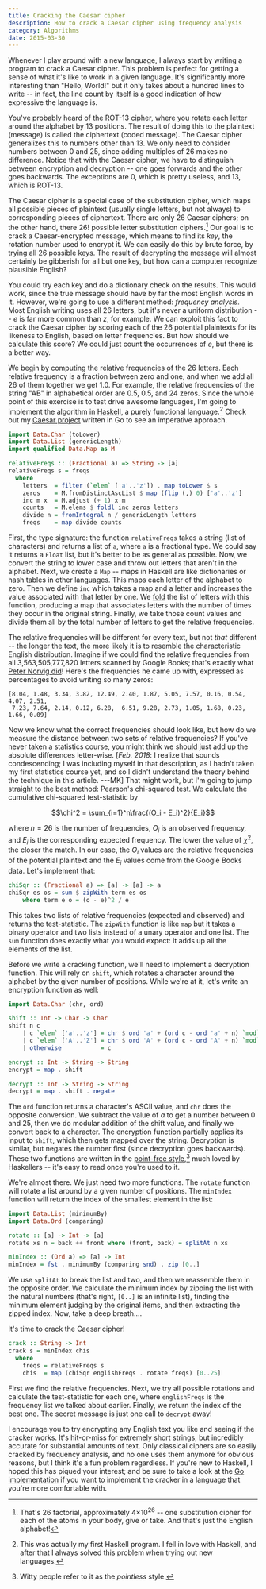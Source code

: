 ```yaml
---
title: Cracking the Caesar cipher
description: How to crack a Caesar cipher using frequency analysis
category: Algorithms
date: 2015-03-30
---
```


Whenever I play around with a new language, I always start by writing a program to crack a Caesar cipher. This problem is perfect for getting a sense of what it's like to work in a given language. It's significantly more interesting than "Hello, World!" but it only takes about a hundred lines to write -- in fact, the line count by itself is a good indication of how expressive the language is.

<!--more-->

You've probably heard of the ROT-13 cipher, where you rotate each letter around the alphabet by 13 positions. The result of doing this to the plaintext (message) is called the ciphertext (coded message). The Caesar cipher generalizes this to numbers other than 13. We only need to consider numbers between 0 and 25, since adding multiples of 26 makes no difference. Notice that with the Caesar cipher, we have to distinguish between encryption and decryption -- one goes forwards and the other goes backwards. The exceptions are 0, which is pretty useless, and 13, which is ROT-13.

The Caesar cipher is a special case of the substitution cipher, which maps all possible pieces of plaintext (usually single letters, but not always) to corresponding pieces of ciphertext. There are only 26 Caesar ciphers; on the other hand, there 26! possible letter substitution ciphers.[^1] Our goal is to crack a Caesar-encrypted message, which means to find its _key_, the rotation number used to encrypt it. We can easily do this by brute force, by trying all 26 possible keys. The result of decrypting the message will almost certainly be gibberish for all but one key, but how can a computer recognize plausible English?

You could try each key and do a dictionary check on the results. This would work, since the true message should have by far the most English words in it. However, we're going to use a different method: _frequency analysis_. Most English writing uses all 26 letters, but it's never a uniform distribution -- _e_ is far more common than _z_, for example. We can exploit this fact to crack the Caesar cipher by scoring each of the 26 potential plaintexts for its likeness to English, based on letter frequencies. But how should we calculate this score? We could just count the occurrences of _e_, but there is a better way.

We begin by computing the relative frequencies of the 26 letters. Each relative frequency is a fraction between zero and one, and when we add all 26 of them together we get 1.0. For example, the relative frequencies of the string "AB" in alphabetical order are 0.5, 0.5, and 24 zeros. Since the whole point of this exercise is to test drive awesome languages, I'm going to implement the algorithm in [Haskell][hs], a purely functional language.[^2] Check out my [Caesar project][go] written in Go to see an imperative approach.

```haskell
import Data.Char (toLower)
import Data.List (genericLength)
import qualified Data.Map as M

relativeFreqs :: (Fractional a) => String -> [a]
relativeFreqs s = freqs
  where
    letters  = filter (`elem` ['a'..'z']) . map toLower $ s
    zeros    = M.fromDistinctAscList $ map (flip (,) 0) ['a'..'z']
    inc m x  = M.adjust (+ 1) x m
    counts   = M.elems $ foldl inc zeros letters
    divide n = fromIntegral n / genericLength letters
    freqs    = map divide counts
```

First, the type signature: the function `relativeFreqs` takes a string (list of characters) and returns a list of `a`, where `a` is a fractional type. We could say it returns a `Float` list, but it's better to be as general as possible. Now, we convert the string to lower case and throw out letters that aren't in the alphabet. Next, we create a `Map` -- maps in Haskell are like dictionaries or hash tables in other languages. This maps each letter of the alphabet to zero. Then we define `inc` which takes a map and a letter and increases the value associated with that letter by one. We [fold][] the list of letters with this function, producing a map that associates letters with the number of times they occur in the original string. Finally, we take those count values and divide them all by the total number of letters to get the relative frequencies.

The relative frequencies will be different for every text, but not _that_ different -- the longer the text, the more likely it is to resemble the characteristic English distribution. Imagine if we could find the relative frequencies from all 3,563,505,777,820 letters scanned by Google Books; that's exactly what [Peter Norvig did][freqs]! Here's the frequencies he came up with, expressed as percentages to avoid writing so many zeros:

```
[8.04, 1.48, 3.34, 3.82, 12.49, 2.40, 1.87, 5.05, 7.57, 0.16, 0.54, 4.07, 2.51,
 7.23, 7.64, 2.14, 0.12, 6.28,  6.51, 9.28, 2.73, 1.05, 1.68, 0.23, 1.66, 0.09]
```

Now we know what the correct frequencies should look like, but how do we measure the distance between two sets of relative frequencies? If you've never taken a statistics course, you might think we should just add up the absolute differences letter-wise. [_Feb. 2018_: I realize that sounds condescending; I was including myself in that description, as I hadn't taken my first statistics course yet, and so I didn't understand the theory behind the technique in this article. ---MK] That might work, but I'm going to jump straight to the best method: Pearson's chi-squared test. We calculate the cumulative chi-squared test-statistic by

$$\chi^2 = \sum_{i=1}^n\frac{(O_i - E_i)^2}{E_i}$$

where $n=26$ is the number of frequencies, $O_i$ is an observed frequency, and $E_i$ is the corresponding expected frequency. The lower the value of $\chi^2$, the closer the match. In our case, the $O_i$ values are the relative frequencies of the potential plaintext and the $E_i$ values come from the Google Books data. Let's implement that:

```haskell
chiSqr :: (Fractional a) => [a] -> [a] -> a
chiSqr es os = sum $ zipWith term es os
    where term e o = (o - e)^2 / e
```

This takes two lists of relative frequencies (expected and observed) and returns the test-statistic. The `zipWith` function is like `map` but it takes a binary operator and two lists instead of a unary operator and one list. The `sum` function does exactly what you would expect: it adds up all the elements of the list.

Before we write a cracking function, we'll need to implement a decryption function. This will rely on `shift`, which rotates a character around the alphabet by the given number of positions. While we're at it, let's write an encryption function as well:

```haskell
import Data.Char (chr, ord)

shift :: Int -> Char -> Char
shift n c
    | c `elem` ['a'..'z'] = chr $ ord 'a' + (ord c - ord 'a' + n) `mod` 26
    | c `elem` ['A'..'Z'] = chr $ ord 'A' + (ord c - ord 'A' + n) `mod` 26
    | otherwise           = c

encrypt :: Int -> String -> String
encrypt = map . shift

decrypt :: Int -> String -> String
decrypt = map . shift . negate
```

The `ord` function returns a character's ASCII value, and `chr` does the opposite conversion. We subtract the value of _a_ to get a number between 0 and 25, then we do modular addition of the shift value, and finally we convert back to a character. The encryption function partially applies its input to `shift`, which then gets mapped over the string. Decryption is similar, but negates the number first (since decryption goes backwards). These two functions are written in the [point-free style][pf],[^3] much loved by Haskellers -- it's easy to read once you're used to it.

We're almost there. We just need two more functions. The `rotate` function will rotate a list around by a given number of positions. The `minIndex` function will return the index of the smallest element in the list:

```haskell
import Data.List (minimumBy)
import Data.Ord (comparing)

rotate :: [a] -> Int -> [a]
rotate xs n = back ++ front where (front, back) = splitAt n xs

minIndex :: (Ord a) => [a] -> Int
minIndex = fst . minimumBy (comparing snd) . zip [0..]
```

We use `splitAt` to break the list and two, and then we reassemble them in the opposite order. We calculate the minimum index by zipping the list with the natural numbers (that's right, `[0..]` is an infinite list), finding the minimum element judging by the original items, and then extracting the zipped index. Now, take a deep breath....

It's time to crack the Caesar cipher!

```haskell
crack :: String -> Int
crack s = minIndex chis
  where
    freqs = relativeFreqs s
    chis  = map (chiSqr englishFreqs . rotate freqs) [0..25]
```

First we find the relative frequencies. Next, we try all possible rotations and calculate the test-statistic for each one, where `englishFreqs` is the frequency list we talked about earlier. Finally, we return the index of the best one. The secret message is just one call to `decrypt` away!

I encourage you to try encrypting any English text you like and seeing if the cracker works. It's hit-or-miss for extremely short strings, but incredibly accurate for substantial amounts of text. Only classical ciphers are so easily cracked by frequency analysis, and no one uses them anymore for obvious reasons, but I think it's a fun problem regardless. If you're new to Haskell, I hoped this has piqued your interest; and be sure to take a look at the [Go implementation][go] if you want to implement the cracker in a language that you're more comfortable with.

[^1]: That's 26 factorial, approximately 4×10<sup>26</sup> -- one substitution cipher for each of the atoms in your body, give or take. And that's just the English alphabet!

[^2]: This was actually my first Haskell program. I fell in love with Haskell, and after that I always solved this problem when trying out new languages.

[^3]: Witty people refer to it as the _pointless_ style.

[hs]: https://www.haskell.org/
[go]: https://github.com/mk12/caesar
[fold]: https://wiki.haskell.org/Fold
[freqs]: http://norvig.com/mayzner.html
[pf]: https://wiki.haskell.org/Pointfree
